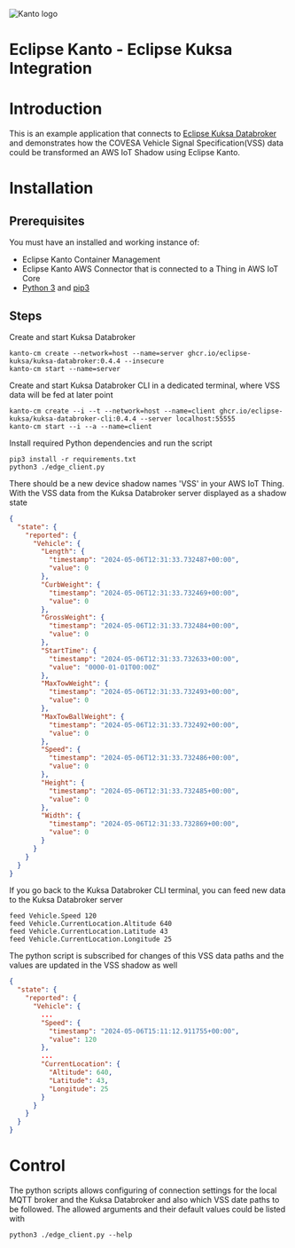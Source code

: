 ![Kanto logo](https://github.com/eclipse-kanto/kanto/raw/main/logo/kanto.svg)

# Eclipse Kanto - Eclipse Kuksa Integration

# Introduction

This is an example application that connects to [Eclipse Kuksa Databroker](https://github.com/eclipse-kuksa/kuksa-databroker) and demonstrates how the COVESA Vehicle Signal Specification(VSS) data could be transformed an AWS IoT Shadow using Eclipse Kanto.

# Installation

## Prerequisites
You must have an installed and working instance of:
* Eclipse Kanto Container Management
* Eclipse Kanto AWS Connector that is connected to a Thing in AWS IoT Core
* [Python 3](https://wiki.python.org/moin/BeginnersGuide/Download) and [pip3](https://pip.pypa.io/en/stable/installation/#)

## Steps
Create and start Kuksa Databroker
```shell
kanto-cm create --network=host --name=server ghcr.io/eclipse-kuksa/kuksa-databroker:0.4.4 --insecure
kanto-cm start --name=server
```

Create and start Kuksa Databroker CLI in a dedicated terminal, where VSS data will be fed at later point
```shell
kanto-cm create --i --t --network=host --name=client ghcr.io/eclipse-kuksa/kuksa-databroker-cli:0.4.4 --server localhost:55555
kanto-cm start --i --a --name=client
```

Install required Python dependencies and run the script
```shell
pip3 install -r requirements.txt
python3 ./edge_client.py 
```

There should be a new device shadow names 'VSS' in your AWS IoT Thing. With the VSS data from the Kuksa Databroker server displayed as a shadow state
```json
{
  "state": {
    "reported": {
      "Vehicle": {
        "Length": {
          "timestamp": "2024-05-06T12:31:33.732487+00:00",
          "value": 0
        },
        "CurbWeight": {
          "timestamp": "2024-05-06T12:31:33.732469+00:00",
          "value": 0
        },
        "GrossWeight": {
          "timestamp": "2024-05-06T12:31:33.732484+00:00",
          "value": 0
        },
        "StartTime": {
          "timestamp": "2024-05-06T12:31:33.732633+00:00",
          "value": "0000-01-01T00:00Z"
        },
        "MaxTowWeight": {
          "timestamp": "2024-05-06T12:31:33.732493+00:00",
          "value": 0
        },
        "MaxTowBallWeight": {
          "timestamp": "2024-05-06T12:31:33.732492+00:00",
          "value": 0
        },
        "Speed": {
          "timestamp": "2024-05-06T12:31:33.732486+00:00",
          "value": 0
        },
        "Height": {
          "timestamp": "2024-05-06T12:31:33.732485+00:00",
          "value": 0
        },
        "Width": {
          "timestamp": "2024-05-06T12:31:33.732869+00:00",
          "value": 0
        }
      }
    }
  }
}
```

If you go back to the Kuksa Databroker CLI terminal, you can feed new data to the Kuksa Databroker server
```shell
feed Vehicle.Speed 120
feed Vehicle.CurrentLocation.Altitude 640
feed Vehicle.CurrentLocation.Latitude 43
feed Vehicle.CurrentLocation.Longitude 25
```

The python script is subscribed for changes of this VSS data paths and the values are updated in the VSS shadow as well
```json
{
  "state": {
    "reported": {
      "Vehicle": {
        ...
        "Speed": {
          "timestamp": "2024-05-06T15:11:12.911755+00:00",
          "value": 120
        },
        ...
        "CurrentLocation": {
          "Altitude": 640,
          "Latitude": 43,
          "Longitude": 25
        }
      }
    }
  }
}
```

# Control
The python scripts allows configuring of connection settings for the local MQTT broker and the Kuksa Databroker and also which VSS date paths to be followed. The allowed arguments and their default values could be listed with
```shell
python3 ./edge_client.py --help
```